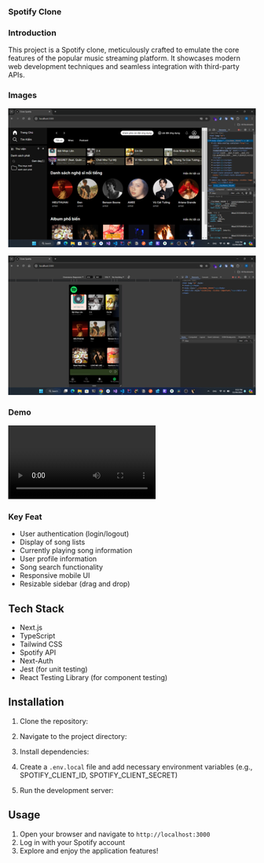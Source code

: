 ### Spotify Clone

### Introduction

This project is a Spotify clone, meticulously crafted to emulate the core features of the popular music streaming platform. It showcases modern web development techniques and seamless integration with third-party APIs.

### Images

![Spotify clone Interface](./docs/images/Screenshot%202024-09-11%20213634.png)

![Spotify clone Interface Mobile](./docs//images/Screenshot%202024-09-11%20213240.png)

### Demo

<video witdh="100%" height="auto" controls>
<source src="./docs/videos/demo2.mp4" type="video/mp4">
</video>

### Key Feat

- User authentication (login/logout)
- Display of song lists
- Currently playing song information
- User profile information
- Song search functionality
- Responsive mobile UI
- Resizable sidebar (drag and drop)

## Tech Stack

- Next.js
- TypeScript
- Tailwind CSS
- Spotify API
- Next-Auth
- Jest (for unit testing)
- React Testing Library (for component testing)

## Installation

1. Clone the repository:
2. Navigate to the project directory:
3. Install dependencies:
4. Create a `.env.local` file and add necessary environment variables (e.g., SPOTIFY_CLIENT_ID, SPOTIFY_CLIENT_SECRET)

5. Run the development server:

## Usage

1. Open your browser and navigate to `http://localhost:3000`
2. Log in with your Spotify account
3. Explore and enjoy the application features!
